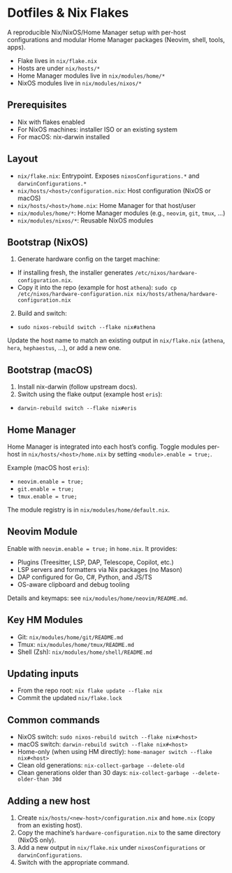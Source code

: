 # Dotfiles & Nix Flakes

A reproducible Nix/NixOS/Home Manager setup with per-host configurations and modular Home Manager packages (Neovim, shell, tools, apps).

- Flake lives in `nix/flake.nix`
- Hosts are under `nix/hosts/*`
- Home Manager modules live in `nix/modules/home/*`
- NixOS modules live in `nix/modules/nixos/*`

## Prerequisites
- Nix with flakes enabled
- For NixOS machines: installer ISO or an existing system
- For macOS: nix-darwin installed

## Layout
- `nix/flake.nix`: Entrypoint. Exposes `nixosConfigurations.*` and `darwinConfigurations.*`
- `nix/hosts/<host>/configuration.nix`: Host configuration (NixOS or macOS)
- `nix/hosts/<host>/home.nix`: Home Manager for that host/user
- `nix/modules/home/*`: Home Manager modules (e.g., `neovim`, `git`, `tmux`, ...)
- `nix/modules/nixos/*`: Reusable NixOS modules

## Bootstrap (NixOS)
1) Generate hardware config on the target machine:
- If installing fresh, the installer generates `/etc/nixos/hardware-configuration.nix`.
- Copy it into the repo (example for host `athena`):
  `sudo cp /etc/nixos/hardware-configuration.nix nix/hosts/athena/hardware-configuration.nix`
2) Build and switch:
- `sudo nixos-rebuild switch --flake nix#athena`

Update the host name to match an existing output in `nix/flake.nix` (`athena`, `hera`, `hephaestus`, ...), or add a new one.

## Bootstrap (macOS)
1) Install nix-darwin (follow upstream docs).
2) Switch using the flake output (example host `eris`):
- `darwin-rebuild switch --flake nix#eris`

## Home Manager
Home Manager is integrated into each host’s config. Toggle modules per-host in `nix/hosts/<host>/home.nix` by setting `<module>.enable = true;`.

Example (macOS host `eris`):
- `neovim.enable = true;`
- `git.enable = true;`
- `tmux.enable = true;`

The module registry is in `nix/modules/home/default.nix`.

## Neovim Module
Enable with `neovim.enable = true;` in `home.nix`. It provides:
- Plugins (Treesitter, LSP, DAP, Telescope, Copilot, etc.)
- LSP servers and formatters via Nix packages (no Mason)
- DAP configured for Go, C#, Python, and JS/TS
- OS-aware clipboard and debug tooling

Details and keymaps: see `nix/modules/home/neovim/README.md`.

## Key HM Modules
- Git: `nix/modules/home/git/README.md`
- Tmux: `nix/modules/home/tmux/README.md`
- Shell (Zsh): `nix/modules/home/shell/README.md`

## Updating inputs
- From the repo root: `nix flake update --flake nix`
- Commit the updated `nix/flake.lock`

## Common commands
- NixOS switch: `sudo nixos-rebuild switch --flake nix#<host>`
- macOS switch: `darwin-rebuild switch --flake nix#<host>`
- Home-only (when using HM directly): `home-manager switch --flake nix#<host>`
- Clean old generations: `nix-collect-garbage --delete-old`
- Clean generations older than 30 days: `nix-collect-garbage --delete-older-than 30d`

## Adding a new host
1) Create `nix/hosts/<new-host>/configuration.nix` and `home.nix` (copy from an existing host).
2) Copy the machine’s `hardware-configuration.nix` to the same directory (NixOS only).
3) Add a new output in `nix/flake.nix` under `nixosConfigurations` or `darwinConfigurations`.
4) Switch with the appropriate command.
